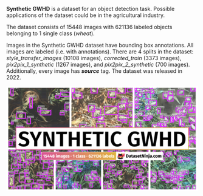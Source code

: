 **Synthetic GWHD** is a dataset for an object detection task. Possible applications of the dataset could be in the agricultural industry. 

The dataset consists of 15448 images with 621136 labeled objects belonging to 1 single class (*wheat*).

Images in the Synthetic GWHD dataset have bounding box annotations. All images are labeled (i.e. with annotations). There are 4 splits in the dataset: *style_transfer_images* (10108 images), *corrected_train* (3373 images), *pix2pix_1_synthetic* (1267 images), and *pix2pix_2_synthetic* (700 images). Additionally, every image has ***source*** tag. The dataset was released in 2022.

<img src="https://github.com/dataset-ninja/synthetic-gwhd/raw/main/visualizations/poster.png">
